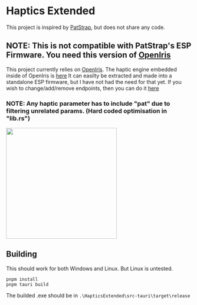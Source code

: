 # Haptics Extended
This project is inspired by [PatStrap](https://github.com/danielfvm/Patstrap), but does not share any code.
## NOTE: This is not compatible with PatStrap's ESP Firmware. You need this version of [OpenIris](https://github.com/MagicBOTAlex/OpenIris)
This project currently relies on [OpenIris](https://github.com/EyeTrackVR/OpenIris).
The haptic engine embedded inside of OpenIris is [here](https://github.com/MagicBOTAlex/OpenIris/tree/master/ESP/lib/src/network/HapticEngine)
It can easilty be extracted and made into a standalone ESP firmware, but I have not had the need for that yet. If you wish to change/add/remove endpoints, then you can do it [here](https://github.com/MagicBOTAlex/OpenIris/blob/6364fd6c450e4d857639b422391a932b9eba0e43/ESP/lib/src/network/HapticEngine/HapticEngine.hpp#L146)

### NOTE: Any haptic parameter has to include "pat" due to filtering unrelated params. (Hard coded optimisation in "lib.rs")

<img src="https://github.com/user-attachments/assets/bc366839-9bb0-49f8-915a-a872a9c8c591" width="300px"/>

## Building
This should work for both Windows and Linux. But Linux is untested. 
```
pnpm install
pnpm tauri build
```
The builded .exe should be in `.\HapticsExtended\src-tauri\target\release`

